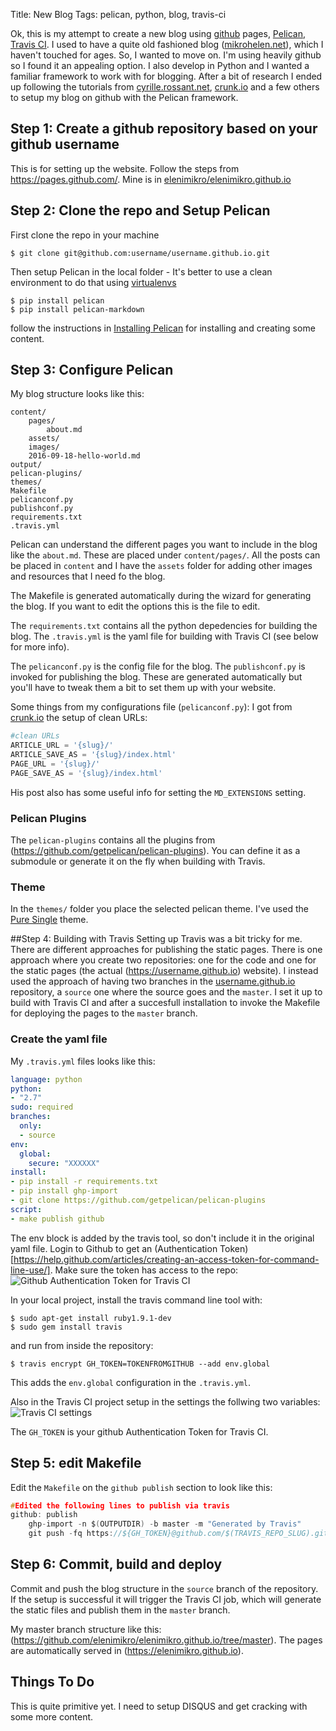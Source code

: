 Title: New Blog
Tags: pelican, python, blog, travis-ci

Ok, this is my attempt to create a new blog using [github](github.io) pages, [Pelican](http://docs.getpelican.com/en/3.6.3/), [Travis CI](). I used to have a quite old fashioned blog ([mikrohelen.net](http://mikrohelen.net)), which I haven't touched for ages. So, I wanted to move on. I'm using heavily github so I found it an appealing option. I also develop in Python and I wanted a familiar framework to work with for blogging. After a bit of research I ended up following the tutorials from [cyrille.rossant.net](http://cyrille.rossant.net/pelican-github/), [crunk.io](http://crunk.io/post/introduction-to-pelican/) and a few others to setup my blog on github with the Pelican framework. 

## Step 1: Create a github repository based on your github username
This is for setting up the website. Follow the steps from https://pages.github.com/. Mine is in [elenimikro/elenimikro.github.io](https://github.com/elenimikro/elenimikro.github.io)

## Step 2: Clone the repo and Setup Pelican 
First clone the repo in your machine
```shell
$ git clone git@github.com:username/username.github.io.git
```
Then setup Pelican in the local folder - It's better to use a clean environment to do that using [virtualenvs](http://docs.python-guide.org/en/latest/dev/virtualenvs/)
```shell
$ pip install pelican
$ pip install pelican-markdown
```

follow the instructions in [Installing Pelican](http://docs.getpelican.com/en/3.6.3/install.html) for installing and creating some content.

## Step 3: Configure Pelican 
My blog structure looks like this:
```shell
content/
    pages/
        about.md
    assets/
    images/
    2016-09-18-hello-world.md
output/
pelican-plugins/
themes/
Makefile
pelicanconf.py 
publishconf.py
requirements.txt
.travis.yml
```
Pelican can understand the different pages you want to include in the blog like the `about.md`. These are placed under `content/pages/`. All the posts can be placed in `content` and I have the `assets` folder for adding other images and resources that I need fo the blog. 
 
The Makefile is generated automatically during the wizard for generating the blog. If you want to edit the options this is the file to edit. 

The `requirements.txt` contains all the python depedencies for building the blog. The `.travis.yml` is the yaml file for building with Travis CI (see below for more info). 

The `pelicanconf.py` is the config file for the blog. The `publishconf.py` is invoked for publishing the blog. These are generated automatically but you'll have to tweak them a bit to set them up with your website. 

Some things from my configurations file (`pelicanconf.py`):
I got from [crunk.io](http://crunk.io/post/introduction-to-pelican/) the setup of clean URLs:
```python
#clean URLs
ARTICLE_URL = '{slug}/'
ARTICLE_SAVE_AS = '{slug}/index.html'
PAGE_URL = '{slug}/'
PAGE_SAVE_AS = '{slug}/index.html'
```
His post also has some useful info for setting the `MD_EXTENSIONS` setting. 

### Pelican Plugins 
The `pelican-plugins` contains all the plugins from (https://github.com/getpelican/pelican-plugins). You can define it as a submodule or generate it on the fly when building with Travis. 

### Theme
In the `themes/` folder you place the selected pelican theme. I've used the [Pure Single](https://github.com/PurePelicanTheme/pure-single) theme. 

##Step 4: Building with Travis 
Setting up Travis was a bit tricky for me. There are different approaches for publishing the static pages. There is one approach where you create two repositories: one for the code and one for the static pages (the actual (https://username.github.io) website). I instead used the approach of having two branches in the [username.github.io](https://github.com/elenimikro/elenimikro.github.io) repository, a `source` one where the source goes and the `master`. I set it up to build with Travis CI and after a succesfull installation to invoke the Makefile for deploying the pages to the `master` branch. 

### Create the yaml file 
My `.travis.yml` files looks like this:
```yaml
language: python
python: 
- "2.7"
sudo: required
branches:
  only:
  - source
env:
  global:
    secure: "XXXXXX"
install:
- pip install -r requirements.txt
- pip install ghp-import
- git clone https://github.com/getpelican/pelican-plugins
script:
- make publish github
```

The env block is added by the travis tool, so don't include it in the original yaml file. Login to Github to get an (Authentication Token)[https://help.github.com/articles/creating-an-access-token-for-command-line-use/]. Make sure the token has access to the repo:
![Github Authentication Token for Travis CI]({filename}/images/Github-Travis-2016-09-18.png)


In your local project, install the travis command line tool with:
```shell
$ sudo apt-get install ruby1.9.1-dev
$ sudo gem install travis
```
and run from inside the repository:
```
$ travis encrypt GH_TOKEN=TOKENFROMGITHUB --add env.global 
```
This adds the `env.global` configuration in the `.travis.yml`. 

Also in the Travis CI project setup in the settings the follwing two variables:
![Travis CI settings]({filename}/images/Travis-CI-2016-09-18.png)

The `GH_TOKEN` is your github Authentication Token for Travis CI. 

## Step 5: edit Makefile
Edit the `Makefile` on the `github publish` section to look like this:
```C
#Edited the following lines to publish via travis
github: publish
    ghp-import -n $(OUTPUTDIR) -b master -m "Generated by Travis"
    git push -fq https://${GH_TOKEN}@github.com/$(TRAVIS_REPO_SLUG).git master
```

## Step 6: Commit, build and deploy
Commit and push the blog structure in the `source`  branch of the repository. If the setup is successful it will trigger the Travis CI job, which will generate the static files and publish them in the `master` branch. 

My master branch structure like this: (https://github.com/elenimikro/elenimikro.github.io/tree/master). The pages are automatically served in (https://elenimikro.github.io). 

## Things To Do
This is quite primitive yet. I need to setup DISQUS and get cracking with some more content. 